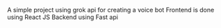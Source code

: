 A simple project using grok api for creating a voice bot 
Frontend is done using React JS
Backend using Fast api
